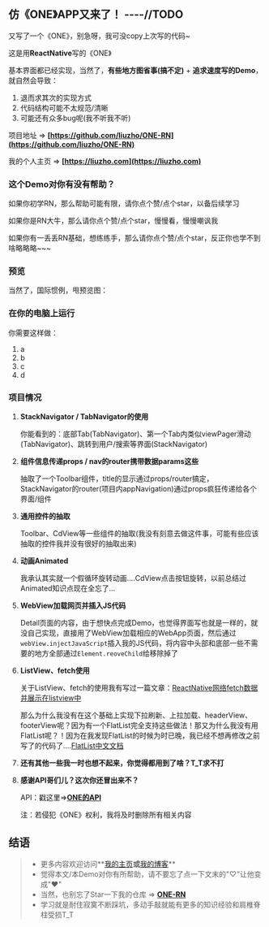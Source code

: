 ## 仿《ONE》APP又来了！ ----//TODO

又写了一个《ONE》，别急呀，我可没copy上次写的代码~

这是用**ReactNative**写的《ONE》

基本界面都已经实现，当然了，**有些地方图省事(搞不定)** + **追求速度写的Demo**，就自然会导致：

1. 退而求其次的实现方式
2. 代码结构可能不太规范/清晰
3. 可能还有众多bug呢(我不听我不听)

项目地址 => **[https://github.com/liuzho/ONE-RN](https://github.com/liuzho/ONE-RN)**

我的个人主页 => **[https://liuzho.com](https://liuzho.com)**

### 这个Demo对你有没有帮助？

如果你初学RN，那么帮助可能有限，请你点个赞/点个star，以备后续学习

如果你是RN大牛，那么请你点个赞/点个star，慢慢看，慢慢嘲讽我

如果你有一丢丢RN基础，想练练手，那么请你点个赞/点个star，反正你也学不到啥略略略~~~

### 预览

当然了，国际惯例，甩预览图：



### 在你的电脑上运行

你需要这样做：

1. a
2. b
3. c
4. d

### 项目情况

1. **StackNavigator / TabNavigator的使用**

	你能看到的：底部Tab(TabNavigator)、第一个Tab内类似viewPager滑动(TabNavigator)、跳转到用户/搜索等界面(StackNavigator)

2. **组件信息传递props / nav的router携带数据params这些**
	
	抽取了一个Toolbar组件，title的显示通过props/router搞定，StackNavigator的router(项目内appNavigation)通过props疯狂传递给各个界面/组件	

3. **通用控件的抽取**

	Toolbar、CdView等一些组件的抽取(我没有刻意去做这件事，可能有些应该抽取的控件我并没有很好的抽取出来)

4. **动画Animated**

	我承认其实就一个假循环旋转动画....CdView点击按钮旋转，以前总结过Animated知识点现在全忘了...

5. **WebView加载网页并插入JS代码**

	Detail页面的内容，由于想快点完成Demo，也觉得界面写也就是一样的，就没自己实现，直接用了WebView加载相应的WebApp页面，然后通过`webView.injectJavaScript`插入我的JS代码，将内容中头部和底部一些不需要的地方全部通过`Element.reoveChild`给移除掉了

6. **ListView、fetch使用**

	关于ListView、fetch的使用我有写过一篇文章：[ReactNative网络fetch数据并展示在listview中](http://www.jianshu.com/p/22de6734d858)
	
	那么为什么我没有在这个基础上实现下拉刷新、上拉加载、headerView、footerView呢？因为有一个FlatList完全支持这些做法！那又为什么我没有用FlatList呢？！因为在我发现FlatList的时候为时已晚，我已经不想再修改之前写了的代码了....[FlatList中文文档](http://reactnative.cn/docs/0.44/flatlist.html#content)

7. **还有其他一些我一时也想不起来，你觉得都用到了啥？T_T求不打**

8. **感谢API哥们儿？这次你还冒出来不？**

	API：戳这里=>**[ONE的API](https://github.com/jokermonn/-Api/blob/master/ONEv3.5.0~.md)**
	
	注：若侵犯《ONE》权利，我将及时删除所有相关内容

## 结语

>- 更多内容欢迎访问**[我的主页](https://liuzho.com)**或**[我的博客](https://liuzho.github.io)**
>- 觉得本文/本Demo对你有所帮助，请不要忘了点一下文末的"♡"让他变成"❤"
>- 当然，也别忘了Star一下我的仓库 => **[ONE-RN](https://github.com/liuzho/ONE-RN)**
>- 学习就是耐住寂寞不断踩坑，多动手敲就能有更多的知识经验和肩椎脊柱受损T_T